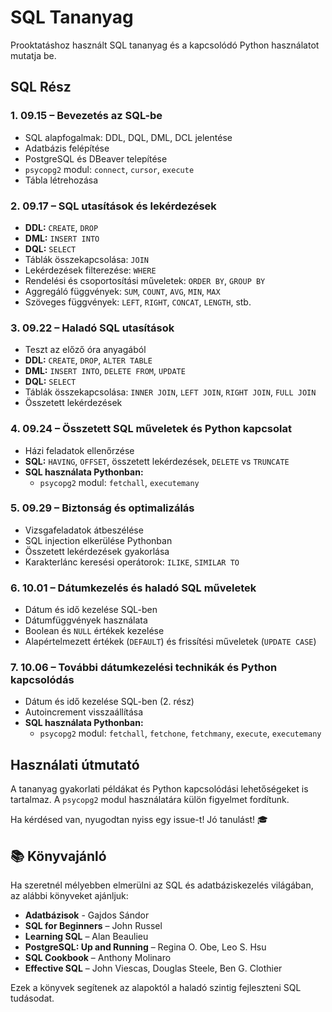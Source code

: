 # SQL Tananyag


Prooktatáshoz használt SQL tananyag és a kapcsolódó Python használatot mutatja be.


## SQL Rész


### 1. 09.15 – Bevezetés az SQL-be
- SQL alapfogalmak: DDL, DQL, DML, DCL jelentése
- Adatbázis felépítése
- PostgreSQL és DBeaver telepítése
- `psycopg2` modul: `connect`, `cursor`, `execute`
- Tábla létrehozása


### 2. 09.17 – SQL utasítások és lekérdezések
- **DDL:** `CREATE`, `DROP`
- **DML:** `INSERT INTO`
- **DQL:** `SELECT`
- Táblák összekapcsolása: `JOIN`
- Lekérdezések filterezése: `WHERE`
- Rendelési és csoportosítási műveletek: `ORDER BY`, `GROUP BY`
- Aggregáló függvények: `SUM`, `COUNT`, `AVG`, `MIN`, `MAX`
- Szöveges függvények: `LEFT`, `RIGHT`, `CONCAT`, `LENGTH`, stb.


### 3. 09.22 – Haladó SQL utasítások
- Teszt az előző óra anyagából
- **DDL:** `CREATE`, `DROP`, `ALTER TABLE`
- **DML:** `INSERT INTO`, `DELETE FROM`, `UPDATE`
- **DQL:** `SELECT`
- Táblák összekapcsolása: `INNER JOIN`, `LEFT JOIN`, `RIGHT JOIN`, `FULL JOIN`
- Összetett lekérdezések


### 4. 09.24 – Összetett SQL műveletek és Python kapcsolat
- Házi feladatok ellenőrzése
- **SQL:** `HAVING`, `OFFSET`, összetett lekérdezések, `DELETE` vs `TRUNCATE`
- **SQL használata Pythonban:**
  - `psycopg2` modul: `fetchall`, `executemany`


### 5. 09.29 – Biztonság és optimalizálás
- Vizsgafeladatok átbeszélése
- SQL injection elkerülése Pythonban
- Összetett lekérdezések gyakorlása
- Karakterlánc keresési operátorok: `ILIKE`, `SIMILAR TO`


### 6. 10.01 – Dátumkezelés és haladó SQL műveletek
- Dátum és idő kezelése SQL-ben
- Dátumfüggvények használata
- Boolean és `NULL` értékek kezelése
- Alapértelmezett értékek (`DEFAULT`) és frissítési műveletek (`UPDATE CASE`)


### 7. 10.06 – További dátumkezelési technikák és Python kapcsolódás
- Dátum és idő kezelése SQL-ben (2. rész)
- Autoincrement visszaállítása
- **SQL használata Pythonban:**
  - `psycopg2` modul: `fetchall`, `fetchone`, `fetchmany`, `execute`, `executemany`


## Használati útmutató
A tananyag gyakorlati példákat és Python kapcsolódási lehetőségeket is tartalmaz.
A `psycopg2` modul használatára külön figyelmet fordítunk.


Ha kérdésed van, nyugodtan nyiss egy issue-t! Jó tanulást! 🎓


## 📚 Könyvajánló
Ha szeretnél mélyebben elmerülni az SQL és adatbáziskezelés világában, az alábbi könyveket ajánljuk:


- **Adatbázisok** - Gajdos Sándor
- **SQL for Beginners** – John Russel
- **Learning SQL** – Alan Beaulieu
- **PostgreSQL: Up and Running** – Regina O. Obe, Leo S. Hsu
- **SQL Cookbook** – Anthony Molinaro
- **Effective SQL** – John Viescas, Douglas Steele, Ben G. Clothier


Ezek a könyvek segítenek az alapoktól a haladó szintig fejleszteni SQL tudásodat.

